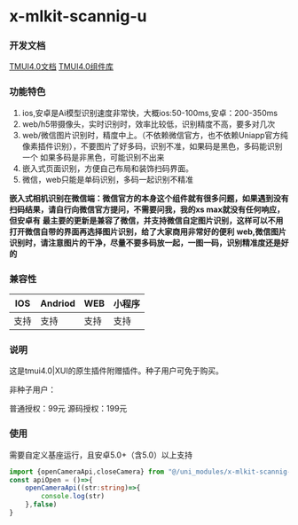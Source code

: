 # x-mlkit-scannig-u
### 开发文档
[TMUI4.0文档](https://xui.tmui.design/)
[TMUI4.0组件库](https://ext.dcloud.net.cn/plugin?id=16369)

### 功能特色

1. ios,安卓是Ai模型识别速度非常快，大概ios:50-100ms,安卓：200-350ms
2. web/h5带摄像头，实时识别时，效率比较低，识别精度不高，要多对几次
3. web/微信图片识别时，精度中上。（不依赖微信官方，也不依赖Uniapp官方纯像素插件识别），不要图片了好多码，识别不准，如果码是黑色，多码能识别一个
如果多码是非黑色，可能识别不出来
4. 嵌入式页面识别，方便自己布局和装饰扫码界面。
5. 微信，web只能是单码识别，多码一起识别不精准

**嵌入式相机识别在微信端：微信官方的本身这个组件就有很多问题，如果遇到没有扫码结果，请自行向微信官方提问，不需要问我，我的xs max就没有任何响应，但安卓有**
**最主要的更新是兼容了微信，并支持微信自定图片识别，这样可以不用打开微信自带的界面再选择图片识别，给了大家商用非常好的便利**
**web,微信图片识别时，请注意图片的干净，尽量不要多码放一起，一图一码，识别精准度还是好的**


### 兼容性

| IOS | Andriod | WEB | 小程序 |
| --- | --- | --- | --- |
| 支持 | 支持 | 支持 | 支持 |

### 说明
这是tmui4.0|XUI的原生插件附赠插件。种子用户可免于购买。

非种子用户：

普通授权：99元
源码授权：199元

### 使用

需要自定义基座运行，且安卓5.0+（含5.0）以上支持

```ts
import {openCameraApi,closeCamera} from "@/uni_modules/x-mlkit-scannig-s"
const apiOpen = ()=>{
	openCameraApi((str:string)=>{
		console.log(str)
	},false)
}
```
